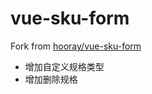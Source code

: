 # vue-sku-form

Fork from [hooray/vue-sku-form](https://github.com/hooray/vue-sku-form)


- 增加自定义规格类型
- 增加删除规格
